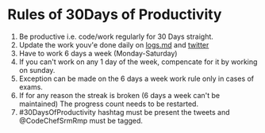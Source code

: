 # Rules of 30Days of Productivity

1) Be productive i.e. code/work regularly for 30 Days straight.
2) Update the work youv'e done daily on [logs.md]() and [twitter]() 
3) Have to work 6 days a week (Monday-Saturday)
4) If you can't work on any 1 day of the week, compencate for it by working on sunday.
5) Exception can be made on the 6 days a week work rule only in cases of exams.
6) If for any reason the streak is broken (6 days a week can't be maintained) The progress count needs to be restarted.
7) #30DaysOfProductivity hashtag must be present the tweets and @CodeChefSrmRmp must be tagged.
